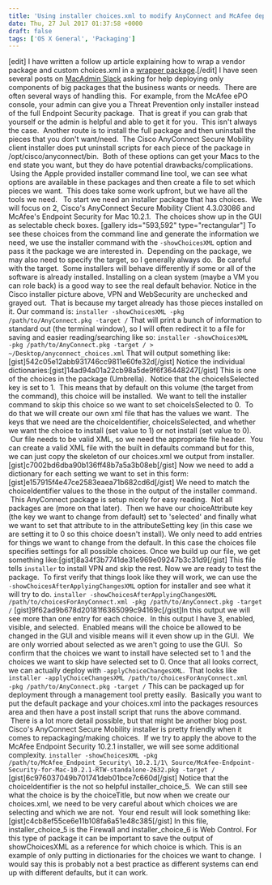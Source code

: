 ```yaml
---
title: 'Using installer choices.xml to modify AnyConnect and McAfee deployments'
date: Thu, 27 Jul 2017 01:37:58 +0000
draft: false
tags: ['OS X General', 'Packaging']
---
```


\[edit\] I have written a follow up article explaining how to wrap a vendor package and custom choices.xml in a [wrapper package](https://sneakypockets.wordpress.com/2020/03/17/creating-a-wrapper-package-for-a-choices-xml-file/).\[/edit\] I have seen several posts on [MacAdmin Slack](https://macadmins.herokuapp.com) asking for help deploying only components of big packages that the business wants or needs.  There are often several ways of handling this.  For example, from the McAfee ePO console, your admin can give you a Threat Prevention only installer instead of the full Endpoint Security package.  That is great if you can grab that yourself or the admin is helpful and able to get it for you.  This isn't always the case.  Another route is to install the full package and then uninstall the pieces that you don't want/need.  The Cisco AnyConnect Secure Mobility client installer does put uninstall scripts for each piece of the package in /opt/cisco/anyconnect/bin.  Both of these options can get your Macs to the end state you want, but they do have potential drawbacks/complications.  Using the Apple provided installer command line tool, we can see what options are available in these packages and then create a file to set which pieces we want.  This does take some work upfront, but we have all the tools we need.   To start we need an installer package that has choices.  We will focus on 2, Cisco's AnyConnect Secure Mobility Client 4.3.03086 and McAfee's Endpoint Security for Mac 10.2.1.  The choices show up in the GUI as selectable check boxes. \[gallery ids="593,592" type="rectangular"\] To see these choices from the command line and generate the information we need, we use the installer command with the `‑showChoicesXML` option and pass it the package we are interested in.  Depending on the package, we may also need to specify the target, so I generally always do.  Be careful with the target.  Some installers will behave differently if some or all of the software is already installed. Installing on a clean system (maybe a VM you can role back) is a good way to see the real default behavior. Notice in the Cisco installer picture above, VPN and WebSecurity are unchecked and grayed out.  That is because my target already has those pieces installed on it. Our command is: `installer ‑showChoicesXML ‑pkg /path/to/AnyConnect.pkg ‑target /` That will print a bunch of information to standard out (the terminal window), so I will often redirect it to a file for saving and easier reading/searching like so: `installer ‑showChoicesXML ‑pkg /path/to/AnyConnect.pkg ‑target / > ~/Desktop/anyconnect_choices.xml` That will output something like:\[gist\]542c05e12abb931746cc9811e60fe32d\[/gist\] Notice the individual dictionaries:\[gist\]14ad94a01a22cb98a5de9f6f36448247\[/gist\] This is one of the choices in the package (Umbrella).  Notice that the choiceIsSelected key is set to 1.  This means that by default on this volume (the target from the command), this choice will be installed.  We want to tell the installer command to skip this choice so we want to set choiceIsSelected to 0.  To do that we will create our own xml file that has the values we want.  The keys that we need are the choiceIdentifier, choiceIsSelected, and whether we want the choice to install (set value to 1) or not install (set value to 0).  Our file needs to be valid XML, so we need the appropriate file header.  You can create a valid XML file with the built in defaults command but for this, we can just copy the skeleton of our choices.xml we output from installer.\[gist\]c7002bd6dba90b136ff48b7a5a3b08eb\[/gist\] Now we need to add a dictionary for each setting we want to set in this form:\[gist\]e157915f4e47ce2583eaea71b682cd6d\[/gist\] We need to match the choiceIdentifier values to the those in the output of the installer command.  This AnyConnect package is setup nicely for easy reading.  Not all packages are (more on that later).  Then we have our choiceAttribute key (the key we want to change from default) set to 'selected' and finally what we want to set that attribute to in the attributeSetting key (in this case we are setting it to 0 so this choice doesn't install). We only need to add entries for things we want to change from the default. In this case the choices file specifies settings for all possible choices. Once we build up our file, we get something like:\[gist\]8a34f3b7741de31e969e09247b3c31d9\[/gist\] This file tells `installer` to install VPN and skip the rest. Now we are ready to test the package.  To first verify that things look like they will work, we can use the `‑showChoicesAfterApplyingChangesXML` option for installer and see what it will try to do. `installer ‑showChoicesAfterApplyingChangesXML /path/to/choicesForAnyConnect.xml ‑pkg /path/to/AnyConnect.pkg ‑target /` \[gist\]9f62ad9b678d20181f6365099c94169c\[/gist\]In this output we will see more than one entry for each choice.  In this output I have 3, enabled, visible, and selected.  Enabled means will the choice be allowed to be changed in the GUI and visible means will it even show up in the GUI.  We are only worried about selected as we aren't going to use the GUI.  So confirm that the choices we want to install have selected set to 1 and the choices we want to skip have selected set to 0. Once that all looks correct, we can actually deploy with `‑applyChoiceChangesXML`.  That looks like `installer ‑applyChoiceChangesXML /path/to/choicesForAnyConnect.xml ‑pkg /path/to/AnyConnect.pkg ‑target /` This can be packaged up for deployment through a management tool pretty easily.  Basically you want to put the default package and your choices.xml into the packages resources area and then have a post install script that runs the above command.  There is a lot more detail possible, but that might be another blog post. Cisco's AnyConnect Secure Mobility installer is pretty friendly when it comes to repackaging/making choices.  If we try to apply the above to the McAfee Endpoint Security 10.2.1 installer, we will see some additional complexity. `installer ‑showChoicesXML ‑pkg /path/to/McAfee_Endpoint_Security\ 10.2.1/1\ Source/McAfee-Endpoint-Security-for-Mac-10.2.1-RTW-standalone-2632.pkg ‑target /` \[gist\]6c976037049b701741deb01bce7c660d\[/gist\] Notice that the choiceIdentifier is the not so helpful installer\_choice\_5.  We can still see what the choice is by the choiceTitle, but now when we create our choices.xml, we need to be very careful about which choices we are selecting and which we are not.  Your end result will look something like: \[gist\]c4cb8ef55ce6e11b108fa6a51e48c385\[/gist\] In this file, installer\_choice\_5 is the Firewall and installer\_choice\_6 is Web Control. For this type of package it can be important to save the output of showChoicesXML as a reference for which choice is which. This is an example of only putting in dictionaries for the choices we want to change.  I would say this is probably not a best practice as different systems can end up with different defaults, but it can work.